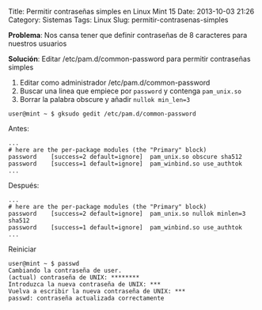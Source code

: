 Title: Permitir contraseñas simples en Linux Mint 15
Date: 2013-10-03 21:26
Category: Sistemas
Tags: Linux
Slug: permitir-contrasenas-simples


**Problema**: Nos cansa tener que definir contraseñas de 8 caracteres
para nuestros usuarios

**Solución**: Editar /etc/pam.d/common-password para permitir
contraseñas simples

1.  Editar como administrador /etc/pam.d/common-password
2.  Buscar una linea que empiece por `password` y contenga
    `pam_unix.so`
3.  Borrar la palabra obscure y añadir `nullok min_len=3`

```console
user@mint ~ $ gksudo gedit /etc/pam.d/common-password
```

Antes:

```
...
# here are the per-package modules (the "Primary" block)
password    [success=2 default=ignore]  pam_unix.so obscure sha512
password    [success=1 default=ignore]  pam_winbind.so use_authtok
...
```

Después:

```
...
# here are the per-package modules (the "Primary" block)
password    [success=2 default=ignore]  pam_unix.so nullok minlen=3 sha512
password    [success=1 default=ignore]  pam_winbind.so use_authtok
...
```

Reiniciar

```console
user@mint ~ $ passwd
Cambiando la contraseña de user.
(actual) contraseña de UNIX: ********
Introduzca la nueva contraseña de UNIX: ***
Vuelva a escribir la nueva contraseña de UNIX: ***
passwd: contraseña actualizada correctamente
```
